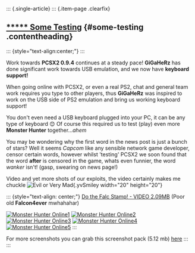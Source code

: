 ::: {.single-article}
::: {.item-page .clearfix}
## [***** Some Testing](/139-some-testing.html) {#some-testing .contentheading}

::: {style="text-align:center;"}
:::

Work towards **PCSX2 0.9.4** continues at a steady pace! **GiGaHeRz**
has done significant work towards USB emulation, and we now have
**keyboard support!**

When going online with PCSX2, or even a real PS2, chat and general team
work requires you type to other players, thus **GiGaHeRz** was inspired
to work on the USB side of PS2 emulation and bring us working keyboard
support!

You don't even need a USB keyboard plugged into your PC, it can be any
type of keyboard
😊 Of course this required us to test (play) even
more **Monster Hunter** together...*ahem*

You may be wondering why the first word in the news post is just a bunch
of stars? Well it seems *Capcom* like any sensible network game
developer, censor certain words, however whilst 'testing' PCSX2 we
soon found that the word **after** is censored in the game, whats even
funnier, the word *wanker* isn't! (gasp, swearing on news page!)

Video and yet more shots of our exploits, the video certainly makes me
chuckle ![Evil or Very
Mad](https://pcsx2.net/images/stories/frontend/smilies/evil.gif){.yvSmiley
width="20" height="20"}

::: {style="text-align: center;"}
[Do the Falc Stamp! - VIDEO
2.09MB](/images/stories/frontend/online/dothefalcstomp1.rar)
(Poor old **Falcon4ever** mwhahahar)

[![Monster Hunter
Online1](/images/stories/frontend/online/mhnkb_29tt.jpg)](/images/stories/frontend/online/mhnkb_29.jpg)
[![Monster Hunter
Online2](/images/stories/frontend/online/mhnkb_28tt.jpg)](/images/stories/frontend/online/mhnkb_28.jpg)
[![Monster Hunter
Online3](/images/stories/frontend/online/mhnkb_27tt.jpg)](/images/stories/frontend/online/mhnkb_27.jpg)
[![Monster Hunter
Online4](/images/stories/frontend/online/mhnkb_26tt.jpg)](/images/stories/frontend/online/mhnkb_26.jpg)
[![Monster Hunter
Online5](/images/stories/frontend/online/mhnkb_25tt.jpg)](/images/stories/frontend/online/mhnkb_25.jpg)
:::


For more screenshots you can grab this screenshot pack (5.12 mb)
[here](/images/stories/frontend/online/monster_hunter_screens.rar)
:::
:::

